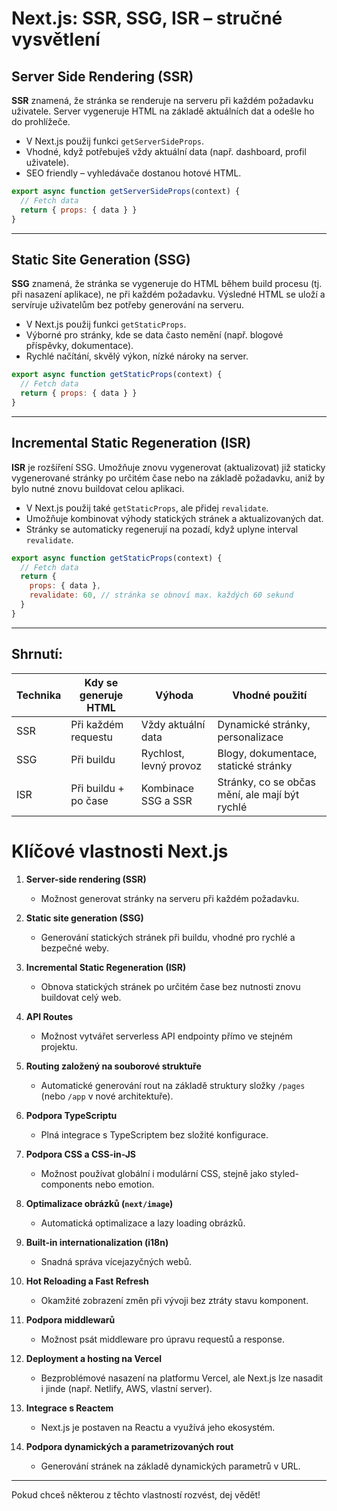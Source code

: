 # Next.js: SSR, SSG, ISR – stručné vysvětlení

## Server Side Rendering (SSR)

**SSR** znamená, že stránka se renderuje na serveru při každém požadavku uživatele. Server vygeneruje HTML na základě aktuálních dat a odešle ho do prohlížeče.

- V Next.js použij funkci `getServerSideProps`.
- Vhodné, když potřebuješ vždy aktuální data (např. dashboard, profil uživatele).
- SEO friendly – vyhledávače dostanou hotové HTML.

```js
export async function getServerSideProps(context) {
  // Fetch data
  return { props: { data } }
}
```

---

## Static Site Generation (SSG)

**SSG** znamená, že stránka se vygeneruje do HTML během build procesu (tj. při nasazení aplikace), ne při každém požadavku. Výsledné HTML se uloží a servíruje uživatelům bez potřeby generování na serveru.

- V Next.js použij funkci `getStaticProps`.
- Výborné pro stránky, kde se data často nemění (např. blogové příspěvky, dokumentace).
- Rychlé načítání, skvělý výkon, nízké nároky na server.

```js
export async function getStaticProps(context) {
  // Fetch data
  return { props: { data } }
}
```

---

## Incremental Static Regeneration (ISR)

**ISR** je rozšíření SSG. Umožňuje znovu vygenerovat (aktualizovat) již staticky vygenerované stránky po určitém čase nebo na základě požadavku, aniž by bylo nutné znovu buildovat celou aplikaci.

- V Next.js použij také `getStaticProps`, ale přidej `revalidate`.
- Umožňuje kombinovat výhody statických stránek a aktualizovaných dat.
- Stránky se automaticky regenerují na pozadí, když uplyne interval `revalidate`.

```js
export async function getStaticProps(context) {
  // Fetch data
  return {
    props: { data },
    revalidate: 60, // stránka se obnoví max. každých 60 sekund
  }
}
```

---

## Shrnutí:

| Technika | Kdy se generuje HTML      | Výhoda                  | Vhodné použití                    |
|----------|--------------------------|-------------------------|-----------------------------------|
| SSR      | Při každém requestu      | Vždy aktuální data      | Dynamické stránky, personalizace  |
| SSG      | Při buildu               | Rychlost, levný provoz  | Blogy, dokumentace, statické stránky |
| ISR      | Při buildu + po čase     | Kombinace SSG a SSR     | Stránky, co se občas mění, ale mají být rychlé |

# Klíčové vlastnosti Next.js

1. **Server-side rendering (SSR)**
    - Možnost generovat stránky na serveru při každém požadavku.

2. **Static site generation (SSG)**
    - Generování statických stránek při buildu, vhodné pro rychlé a bezpečné weby.

3. **Incremental Static Regeneration (ISR)**
    - Obnova statických stránek po určitém čase bez nutnosti znovu buildovat celý web.

4. **API Routes**
    - Možnost vytvářet serverless API endpointy přímo ve stejném projektu.

5. **Routing založený na souborové struktuře**
    - Automatické generování rout na základě struktury složky `/pages` (nebo `/app` v nové architektuře).

6. **Podpora TypeScriptu**
    - Plná integrace s TypeScriptem bez složité konfigurace.

7. **Podpora CSS a CSS-in-JS**
    - Možnost používat globální i modulární CSS, stejně jako styled-components nebo emotion.

8. **Optimalizace obrázků (`next/image`)**
    - Automatická optimalizace a lazy loading obrázků.

9. **Built-in internationalization (i18n)**
    - Snadná správa vícejazyčných webů.

10. **Hot Reloading a Fast Refresh**
    - Okamžité zobrazení změn při vývoji bez ztráty stavu komponent.

11. **Podpora middlewarů**
    - Možnost psát middleware pro úpravu requestů a response.

12. **Deployment a hosting na Vercel**
    - Bezproblémové nasazení na platformu Vercel, ale Next.js lze nasadit i jinde (např. Netlify, AWS, vlastní server).

13. **Integrace s Reactem**
    - Next.js je postaven na Reactu a využívá jeho ekosystém.

14. **Podpora dynamických a parametrizovaných rout**
    - Generování stránek na základě dynamických parametrů v URL.

---
Pokud chceš některou z těchto vlastností rozvést, dej vědět!
